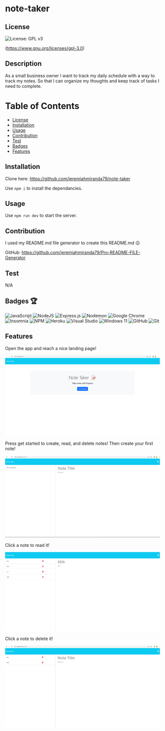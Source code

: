 # note-taker
    
  ## License
  ![License: GPL v3](https://img.shields.io/badge/License-GPLv3-blue.svg)

  (https://www.gnu.org/licenses/gpl-3.0)

  ## Description
  As a small business owner I want to track my daily schedule with a way to track my notes. So that I can organize my thoughts and keep track of tasks I need to complete.

  # Table of Contents
  - [License](#license)
  - [Installation](#installation)
  - [Usage](#usage)
  - [Contribution](#contribution)
  - [Test](#test)
  - [Badges](#badges)
  - [Features](#features)

  ## Installation
  Clone here: https://github.com/jeremiahmiranda79/note-taker 

  Use `npm i` to install the dependancies. 

  ## Usage
  Use `npm run dev` to start the server.

  ## Contribution
  I used my README.md file generator to create this README.md 😉
  
  GitHub: https://github.com/jeremiahmiranda79/Pro-README-FILE-Generator

  ## Test
  N/A

  ## Badges 🏆
  ![JavaScript](https://img.shields.io/badge/javascript-%23323330.svg?style=for-the-badge&logo=javascript&logoColor=%23F7DF1E) ![NodeJS](https://img.shields.io/badge/node.js-6DA55F?style=for-the-badge&logo=node.js&logoColor=white) ![Express.js](https://img.shields.io/badge/express.js-%23404d59.svg?style=for-the-badge&logo=express&logoColor=%2361DAFB) ![Nodemon](https://img.shields.io/badge/NODEMON-%23323330.svg?style=for-the-badge&logo=nodemon&logoColor=%BBDEAD) ![Google Chrome](https://img.shields.io/badge/Google%20Chrome-4285F4?style=for-the-badge&logo=GoogleChrome&logoColor=white) ![Insomnia](https://img.shields.io/badge/Insomnia-black?style=for-the-badge&logo=insomnia&logoColor=5849BE) ![NPM](https://img.shields.io/badge/NPM-%23CB3837.svg?style=for-the-badge&logo=npm&logoColor=white) ![Heroku](https://img.shields.io/badge/heroku-%23430098.svg?style=for-the-badge&logo=heroku&logoColor=white) ![Visual Studio](https://img.shields.io/badge/Visual%20Studio-5C2D91.svg?style=for-the-badge&logo=visual-studio&logoColor=white) ![Windows 11](https://img.shields.io/badge/Windows%2011-%230079d5.svg?style=for-the-badge&logo=Windows%2011&logoColor=white) ![GitHub](https://img.shields.io/badge/github-%23121011.svg?style=for-the-badge&logo=github&logoColor=white) ![Git](https://img.shields.io/badge/git-%23F05033.svg?style=for-the-badge&logo=git&logoColor=white)

  ## Features
  Open the app and reach a nice landing page!

  ![Screenshot](/Assets/Screenshot-home-page.png)

  Press get started to create, read, and delete notes!
  Then create your first note!

  ![Screenshot](/Assets//Screenshot-create-note.png)

  Click a note to read it!
  
  ![Screenshot](/Assets//Screenshot-read-note.png)

  Click a note to delete it!

  ![Screenshot](/Assets//Screenshot-delete-note.png)